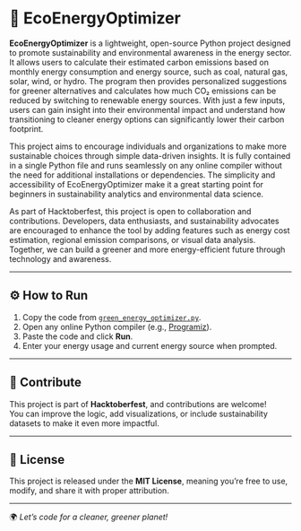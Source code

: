 # 🌱 EcoEnergyOptimizer

**EcoEnergyOptimizer** is a lightweight, open-source Python project designed to promote sustainability and environmental awareness in the energy sector. It allows users to calculate their estimated carbon emissions based on monthly energy consumption and energy source, such as coal, natural gas, solar, wind, or hydro. The program then provides personalized suggestions for greener alternatives and calculates how much CO₂ emissions can be reduced by switching to renewable energy sources. With just a few inputs, users can gain insight into their environmental impact and understand how transitioning to cleaner energy options can significantly lower their carbon footprint.

This project aims to encourage individuals and organizations to make more sustainable choices through simple data-driven insights. It is fully contained in a single Python file and runs seamlessly on any online compiler without the need for additional installations or dependencies. The simplicity and accessibility of EcoEnergyOptimizer make it a great starting point for beginners in sustainability analytics and environmental data science.

As part of Hacktoberfest, this project is open to collaboration and contributions. Developers, data enthusiasts, and sustainability advocates are encouraged to enhance the tool by adding features such as energy cost estimation, regional emission comparisons, or visual data analysis. Together, we can build a greener and more energy-efficient future through technology and awareness.

---

## ⚙️ How to Run

1. Copy the code from [`green_energy_optimizer.py`](green_energy_optimizer.py).
2. Open any online Python compiler (e.g., [Programiz](https://www.programiz.com/python/online-compiler)).
3. Paste the code and click **Run**.
4. Enter your energy usage and current energy source when prompted.

---

## 🖤 Contribute

This project is part of **Hacktoberfest**, and contributions are welcome!  
You can improve the logic, add visualizations, or include sustainability datasets to make it even more impactful.

---

## 📜 License

This project is released under the **MIT License**, meaning you’re free to use, modify, and share it with proper attribution.

---

🌍 *Let’s code for a cleaner, greener planet!*

